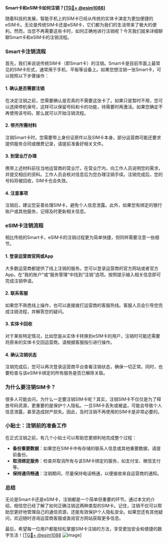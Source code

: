 **Smart卡和eSIM卡如何注销？[[TG💪+ @esim1088](https://t.me/s/esim1088)]**

随着科技的发展，智能手机上的SIM卡已经从传统的实体卡演变为更加便捷的eSIM卡。无论是传统SIM卡还是eSIM卡，它们都为我们的生活带来了极大的便利。然而，当您不再需要这些卡时，如何正确地进行注销呢？今天我们就来详细聊聊Smart卡和eSIM卡的注销流程。

### Smart卡注销流程

首先，我们来说说传统SIM卡（即Smart卡）的注销。Smart卡是目前市面上最常见的SIM卡形式，通常用于手机、平板等设备上。如果您想注销一张Smart卡，可以按照以下步骤操作：

#### 1. 确认是否需要注销
在决定注销之前，您需要确认是否真的不需要这张卡了。如果只是暂时不用，您可以选择停机保号，这样可以保留号码和卡的功能，待需要时再激活。如果您确定不再使用该号码，那么就可以开始注销流程。

#### 2. 带齐所需材料
注销Smart卡时，您需要带上身份证原件以及SIM卡本身。部分运营商可能还要求提供服务合同或缴费记录，请提前准备好相关文件。

#### 3. 到营业厅办理
携带上述材料前往当地运营商的营业厅。在营业厅内，向工作人员说明您的需求，并提交相应的资料。工作人员会核对信息后为您办理注销手续。注销完成后，您的号码将被回收，SIM卡也会失效。

#### 4. 注意事项
注销后，建议您妥善处理SIM卡，避免个人信息泄露。此外，如果您有绑定的银行账户或其他服务，记得及时更新相关信息。

### eSIM卡注销流程

相比传统的Smart卡，eSIM卡的注销过程更为简单快捷，但同样需要注意一些细节。

#### 1. 登录运营商官网或App
大多数运营商都提供了线上注销的服务。您可以登录运营商的官方网站或者官方App，在“我的账户”或“服务管理”中找到“注销”选项。按照提示输入相关信息即可完成注销申请。

#### 2. 联系客服
如果您不熟悉线上操作，也可以直接拨打运营商的客服热线。客服人员会引导您完成注销流程，并解答您的疑问。

#### 3. 实体卡回收
对于某些特定情况，比如您是从实体卡转换到eSIM卡的用户，注销时可能还需要将原来的实体卡交回运营商。请根据客服指引进行操作。

#### 4. 确认注销状态
注销完成后，您可以再次登录运营商平台查看注销状态，确保一切正常。同时，也要检查与该eSIM卡绑定的所有服务是否已解除关联。

### 为什么要注销SIM卡？

很多人可能会问，为什么一定要注销SIM卡呢？其实，注销SIM卡不仅仅是为了释放号码资源，更重要的是保护个人隐私。一旦SIM卡丢失或被盗，可能会导致个人信息泄露，甚至造成财产损失。因此，及时注销不再使用的SIM卡是非常必要的。

### 小贴士：注销前的准备工作

在正式注销之前，有几个小贴士可以帮助您更顺利地完成整个过程：

- **备份重要数据**：如果您在SIM卡中有存储的联系人信息或其他重要数据，请提前备份。
- **取消绑定服务**：检查并取消所有与该SIM卡绑定的服务，如支付宝、微信支付等。
- **保持通讯畅通**：注销期间，尽量保持电话畅通，以便接收来自运营商的通知。

### 总结

无论是Smart卡还是eSIM卡，注销都是一个简单但重要的环节。通过本文的介绍，相信您已经了解了如何正确注销这两种类型的SIM卡。记住，注销不仅可以帮助您更好地管理自己的通信资源，还能有效保护个人隐私安全。如果您还有其他疑问，欢迎随时咨询运营商客服或查阅官方网站获取更多信息。

最后，希望每一位用户都能轻松掌握SIM卡注销的方法，享受更加安全和便捷的数字生活！[[TG💪+ @esim1088](https://t.me/s/esim1088) ![Image](https://i.postimg.cc/4NQfJmqS/Snipaste-2025-05-13-00-14-12.png)]